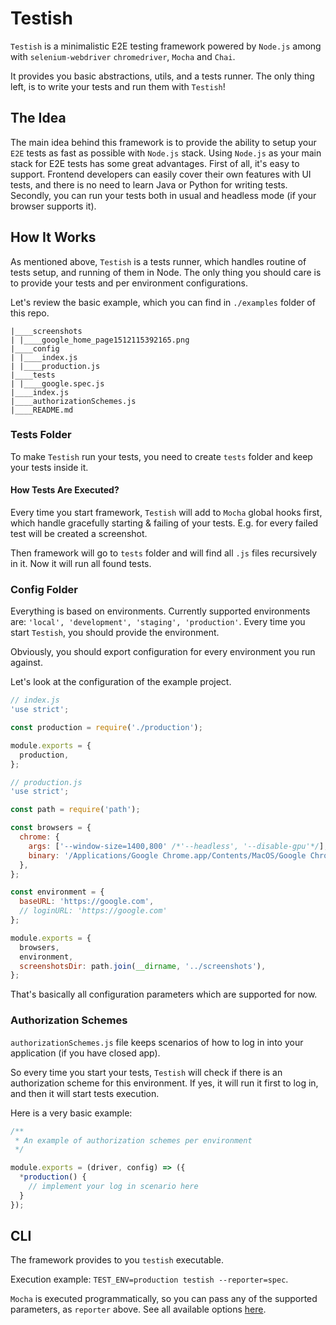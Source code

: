 # Testish
`Testish` is a minimalistic E2E testing framework powered by `Node.js` among with `selenium-webdriver` `chromedriver`, `Mocha` and `Chai`.

It provides you basic abstractions, utils, and a tests runner. The only thing left, is to write your tests and run them with `Testish`!

## The Idea
The main idea behind this framework is to provide the ability to setup your `E2E` tests as fast as possible with `Node.js` stack. Using `Node.js` as your main stack for E2E tests has some great advantages. First of all, it's easy to support. Frontend developers can easily cover their own features with UI tests, and there is no need to learn Java or Python for writing tests. Secondly, you can run your tests both in usual and headless mode (if your browser supports it).

## How It Works
As mentioned above, `Testish` is a tests runner, which handles routine of tests setup, and running of them in Node. The only thing you should care is to provide your tests and per environment configurations.

Let's review the basic example, which you can find in `./examples` folder of this repo.

```
|____screenshots
| |____google_home_page1512115392165.png
|____config
| |____index.js
| |____production.js
|____tests
| |____google.spec.js
|____index.js
|____authorizationSchemes.js
|____README.md
```

### Tests Folder
To make `Testish` run your tests, you need to create `tests` folder and keep your tests inside it.
#### How Tests Are Executed?
Every time you start framework, `Testish` will add to `Mocha` global hooks first, which handle gracefully starting & failing of your tests. E.g. for every failed test will be created a screenshot. 

Then framework will go to `tests` folder and will find all `.js` files recursively in it. Now it will run all found tests.

### Config Folder
Everything is based on environments.
Currently supported environments are: `'local', 'development', 'staging', 'production'`. Every time you start `Testish`, you should provide the environment.

Obviously, you should export configuration for every environment you run against.

Let's look at the configuration of the example project.

```javascript
// index.js
'use strict';

const production = require('./production');

module.exports = {
  production,
};
```
```javascript
// production.js
'use strict';

const path = require('path');

const browsers = {
  chrome: {
    args: ['--window-size=1400,800' /*'--headless', '--disable-gpu'*/],
    binary: '/Applications/Google Chrome.app/Contents/MacOS/Google Chrome',
  },
};

const environment = {
  baseURL: 'https://google.com',
  // loginURL: 'https://google.com'
};

module.exports = {
  browsers,
  environment,
  screenshotsDir: path.join(__dirname, '../screenshots'),
};
```
That's basically all configuration parameters which are supported for now.

### Authorization Schemes
`authorizationSchemes.js` file keeps scenarios of how to log in into your application (if you have closed app).

So every time you start your tests, `Testish` will check if there is an authorization scheme for this environment. If yes, it will run it first to log in, and then it will start tests execution.

Here is a very basic example:
```javascript
/**
 * An example of authorization schemes per environment
 */

module.exports = (driver, config) => ({
  *production() {
    // implement your log in scenario here
  }
});
```

## CLI
The framework provides to you `testish` executable.

Execution example: `TEST_ENV=production testish --reporter=spec`.

`Mocha` is executed programmatically, so you can pass any of the supported parameters, as `reporter` above. See all available options [here](https://github.com/mochajs/mocha/wiki/Using-mocha-programmatically#set-options).
